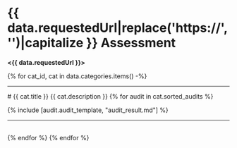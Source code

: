 # {{ data.requestedUrl|replace('https://', '')|capitalize }} Assessment

__<{{ data.requestedUrl }}>__


{% for cat_id, cat in data.categories.items() -%}
<hr>
# {{ cat.title }}
{{ cat.description }}
{% for audit in cat.sorted_audits %}

{% include [audit.audit_template, "audit_result.md"] %}
<hr>
<br>
{% endfor %}
{% endfor %}
